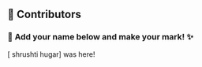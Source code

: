 ## 👥 Contributors  

### 🎨 **Add your name below and make your mark!** ✨  

[ shrushti hugar] was here!
